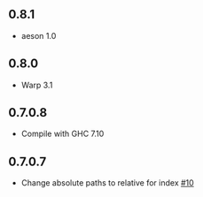 ## 0.8.1

* aeson 1.0

## 0.8.0

* Warp 3.1

## 0.7.0.8

* Compile with GHC 7.10

## 0.7.0.7

* Change absolute paths to relative for index [#10](https://github.com/snoyberg/yackage/pull/10)
